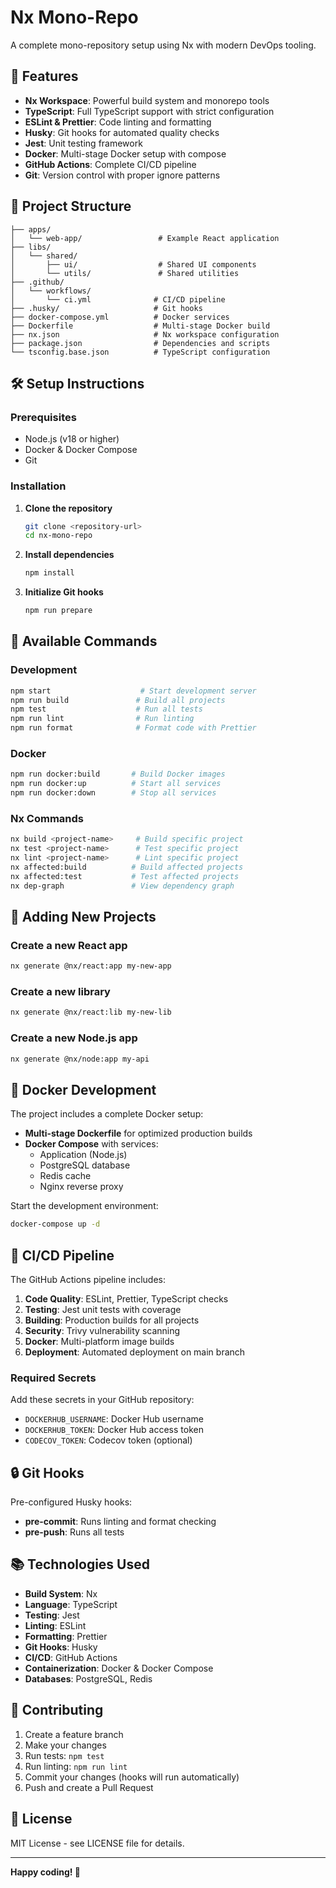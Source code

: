 # Nx Mono-Repo

A complete mono-repository setup using Nx with modern DevOps tooling.

## 🚀 Features

- **Nx Workspace**: Powerful build system and monorepo tools
- **TypeScript**: Full TypeScript support with strict configuration
- **ESLint & Prettier**: Code linting and formatting
- **Husky**: Git hooks for automated quality checks
- **Jest**: Unit testing framework
- **Docker**: Multi-stage Docker setup with compose
- **GitHub Actions**: Complete CI/CD pipeline
- **Git**: Version control with proper ignore patterns

## 📁 Project Structure

```
├── apps/
│   └── web-app/                 # Example React application
├── libs/
│   └── shared/
│       ├── ui/                  # Shared UI components
│       └── utils/               # Shared utilities
├── .github/
│   └── workflows/
│       └── ci.yml              # CI/CD pipeline
├── .husky/                     # Git hooks
├── docker-compose.yml          # Docker services
├── Dockerfile                  # Multi-stage Docker build
├── nx.json                     # Nx workspace configuration
├── package.json                # Dependencies and scripts
└── tsconfig.base.json          # TypeScript configuration
```

## 🛠 Setup Instructions

### Prerequisites

- Node.js (v18 or higher)
- Docker & Docker Compose
- Git

### Installation

1. **Clone the repository**
   ```bash
   git clone <repository-url>
   cd nx-mono-repo
   ```

2. **Install dependencies**
   ```bash
   npm install
   ```

3. **Initialize Git hooks**
   ```bash
   npm run prepare
   ```

## 📝 Available Commands

### Development
```bash
npm start                    # Start development server
npm run build               # Build all projects
npm test                    # Run all tests
npm run lint                # Run linting
npm run format              # Format code with Prettier
```

### Docker
```bash
npm run docker:build       # Build Docker images
npm run docker:up          # Start all services
npm run docker:down        # Stop all services
```

### Nx Commands
```bash
nx build <project-name>     # Build specific project
nx test <project-name>      # Test specific project
nx lint <project-name>      # Lint specific project
nx affected:build          # Build affected projects
nx affected:test           # Test affected projects
nx dep-graph               # View dependency graph
```

## 🔧 Adding New Projects

### Create a new React app
```bash
nx generate @nx/react:app my-new-app
```

### Create a new library
```bash
nx generate @nx/react:lib my-new-lib
```

### Create a new Node.js app
```bash
nx generate @nx/node:app my-api
```

## 🐳 Docker Development

The project includes a complete Docker setup:

- **Multi-stage Dockerfile** for optimized production builds
- **Docker Compose** with services:
  - Application (Node.js)
  - PostgreSQL database
  - Redis cache
  - Nginx reverse proxy

Start the development environment:
```bash
docker-compose up -d
```

## 🔄 CI/CD Pipeline

The GitHub Actions pipeline includes:

1. **Code Quality**: ESLint, Prettier, TypeScript checks
2. **Testing**: Jest unit tests with coverage
3. **Building**: Production builds for all projects
4. **Security**: Trivy vulnerability scanning
5. **Docker**: Multi-platform image builds
6. **Deployment**: Automated deployment on main branch

### Required Secrets

Add these secrets in your GitHub repository:

- `DOCKERHUB_USERNAME`: Docker Hub username
- `DOCKERHUB_TOKEN`: Docker Hub access token
- `CODECOV_TOKEN`: Codecov token (optional)

## 🔒 Git Hooks

Pre-configured Husky hooks:

- **pre-commit**: Runs linting and format checking
- **pre-push**: Runs all tests

## 📚 Technologies Used

- **Build System**: Nx
- **Language**: TypeScript
- **Testing**: Jest
- **Linting**: ESLint
- **Formatting**: Prettier
- **Git Hooks**: Husky
- **CI/CD**: GitHub Actions
- **Containerization**: Docker & Docker Compose
- **Databases**: PostgreSQL, Redis

## 🤝 Contributing

1. Create a feature branch
2. Make your changes
3. Run tests: `npm test`
4. Run linting: `npm run lint`
5. Commit your changes (hooks will run automatically)
6. Push and create a Pull Request

## 📄 License

MIT License - see LICENSE file for details.

---

**Happy coding! 🎉**
